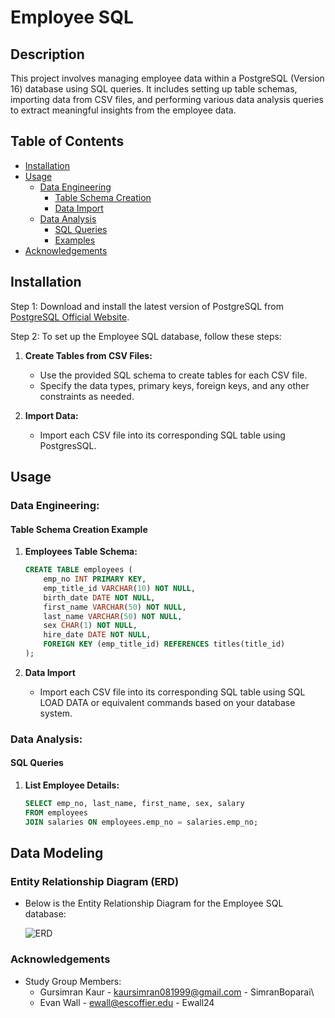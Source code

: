 # Employee SQL

## Description

This project involves managing employee data within a PostgreSQL (Version 16) database using SQL queries. It includes setting up table schemas, importing data from CSV files, and performing various data analysis queries to extract meaningful insights from the employee data.

## Table of Contents

- [Installation](#installation)
- [Usage](#usage)
  - [Data Engineering](#data-engineering)
    - [Table Schema Creation](#table-schema-creation)
    - [Data Import](#data-import)
  - [Data Analysis](#data-analysis)
    - [SQL Queries](#sql-queries)
    - [Examples](#examples)
- [Acknowledgements](#acknowledgements)

## Installation
Step 1:
Download and install the latest version of PostgreSQL from [PostgreSQL Official Website](https://www.postgresql.org/download/).

Step 2:
To set up the Employee SQL database, follow these steps:

1. **Create Tables from CSV Files:**
   
   - Use the provided SQL schema to create tables for each CSV file.
   - Specify the data types, primary keys, foreign keys, and any other constraints as needed.

2. **Import Data:**
   
   - Import each CSV file into its corresponding SQL table using PostgresSQL.

## Usage

### Data Engineering:
#### Table Schema Creation Example 

1. **Employees Table Schema:**

   ```sql
   CREATE TABLE employees (
       emp_no INT PRIMARY KEY,
       emp_title_id VARCHAR(10) NOT NULL,
       birth_date DATE NOT NULL,
       first_name VARCHAR(50) NOT NULL,
       last_name VARCHAR(50) NOT NULL,
       sex CHAR(1) NOT NULL,
       hire_date DATE NOT NULL,
       FOREIGN KEY (emp_title_id) REFERENCES titles(title_id)
   );
   
2. **Data Import**
    - Import each CSV file into its corresponding SQL table using SQL LOAD DATA or equivalent commands based on your database system.

### Data Analysis:
#### SQL Queries

1. **List Employee Details:**

   ```sql
   SELECT emp_no, last_name, first_name, sex, salary
   FROM employees
   JOIN salaries ON employees.emp_no = salaries.emp_no;

## Data Modeling
### Entity Relationship Diagram (ERD)

- Below is the Entity Relationship Diagram for the Employee SQL database:

  ![ERD](https://github.com/omidk414/sql-challenge/blob/main/EmployeeSQL/ERD_QuickDBD_diagram/QuickDBD-export.png)

### Acknowledgements
- Study Group Members:
  - Gursimran Kaur - kaursimran081999@gmail.com - SimranBoparai\
  - Evan Wall - ewall@escoffier.edu - Ewall24
